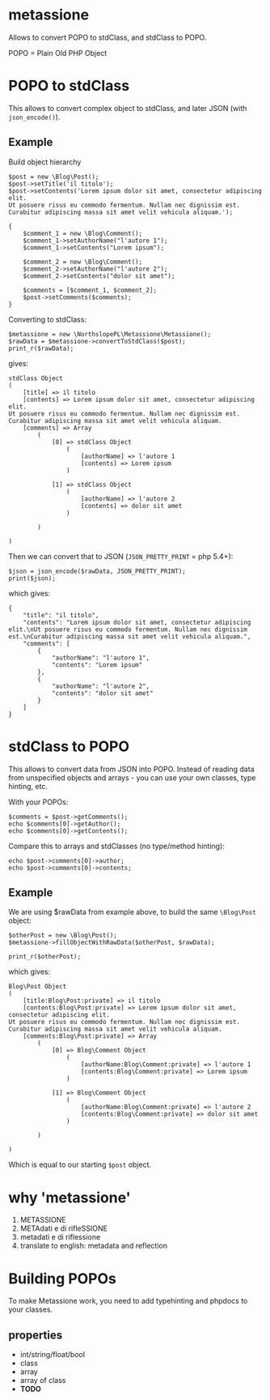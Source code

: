 metassione
==========

Allows to convert POPO to stdClass, and stdClass to POPO.

POPO = Plain Old PHP Object

# POPO to stdClass

This allows to convert complex object to stdClass, and later JSON (with `json_encode()`).


## Example

Build object hierarchy

	$post = new \Blog\Post();
	$post->setTitle('il titolo');
	$post->setContents('Lorem ipsum dolor sit amet, consectetur adipiscing elit.
	Ut posuere risus eu commodo fermentum. Nullam nec dignissim est.
	Curabitur adipiscing massa sit amet velit vehicula aliquam.');
	
	{
		$comment_1 = new \Blog\Comment();
		$comment_1->setAuthorName("l'autore 1");
		$comment_1->setContents("Lorem ipsum");
	
		$comment_2 = new \Blog\Comment();
		$comment_2->setAuthorName("l'autore 2");
		$comment_2->setContents("dolor sit amet");
	
		$comments = [$comment_1, $comment_2];
		$post->setComments($comments);
	}
	

Converting to stdClass:

	$metassione = new \NorthslopePL\Metassione\Metassione();
	$rawData = $metassione->convertToStdClass($post);
	print_r($rawData);

gives:

	stdClass Object
	(
	    [title] => il titolo
	    [contents] => Lorem ipsum dolor sit amet, consectetur adipiscing elit.
	Ut posuere risus eu commodo fermentum. Nullam nec dignissim est.
	Curabitur adipiscing massa sit amet velit vehicula aliquam.
	    [comments] => Array
	        (
	            [0] => stdClass Object
	                (
	                    [authorName] => l'autore 1
	                    [contents] => Lorem ipsum
	                )
	
	            [1] => stdClass Object
	                (
	                    [authorName] => l'autore 2
	                    [contents] => dolor sit amet
	                )
	
	        )
	
	)

Then we can convert that to JSON (`JSON_PRETTY_PRINT` = php 5.4+):
	
	$json = json_encode($rawData, JSON_PRETTY_PRINT);
	print($json);
	
which gives:

	{
	    "title": "il titolo",
	    "contents": "Lorem ipsum dolor sit amet, consectetur adipiscing elit.\nUt posuere risus eu commodo fermentum. Nullam nec dignissim est.\nCurabitur adipiscing massa sit amet velit vehicula aliquam.",
	    "comments": [
	        {
	            "authorName": "l'autore 1",
	            "contents": "Lorem ipsum"
	        },
	        {
	            "authorName": "l'autore 2",
	            "contents": "dolor sit amet"
	        }
	    ]
	}


# stdClass to POPO

This allows to convert data from JSON into POPO. Instead of reading data from unspecified objects and arrays - you can use your own classes, type hinting, etc.

With your POPOs:

	$comments = $post->getComments();
	echo $comments[0]->getAuthor();
	echo $comments[0]->getContents();

Compare this to arrays and stdClasses (no type/method hinting):

	echo $post->comments[0]->author;
	echo $post->comments[0]->contents;
	
## Example
	
We are using $rawData from example above, to build the same `\Blog\Post` object:

	$otherPost = new \Blog\Post();
	$metassione->fillObjectWithRawData($otherPost, $rawData);
	
	print_r($otherPost);
	
which gives:

	Blog\Post Object
	(
	    [title:Blog\Post:private] => il titolo
	    [contents:Blog\Post:private] => Lorem ipsum dolor sit amet, consectetur adipiscing elit.
	Ut posuere risus eu commodo fermentum. Nullam nec dignissim est.
	Curabitur adipiscing massa sit amet velit vehicula aliquam.
	    [comments:Blog\Post:private] => Array
	        (
	            [0] => Blog\Comment Object
	                (
	                    [authorName:Blog\Comment:private] => l'autore 1
	                    [contents:Blog\Comment:private] => Lorem ipsum
	                )
	
	            [1] => Blog\Comment Object
	                (
	                    [authorName:Blog\Comment:private] => l'autore 2
	                    [contents:Blog\Comment:private] => dolor sit amet
	                )
	
	        )
	
	)
	
Which is equal to our starting `$post` object.

# why 'metassione'

1. METASSIONE
2. METAdati e di rifleSSIONE
3. metadati e di riflessione
4. translate to english: metadata and reflection

# Building POPOs

To make Metassione work, you need to add typehinting and phpdocs to your classes.

## properties

- int/string/float/bool
- class
- array
- array of class
- **TODO**